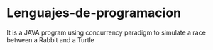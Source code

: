 # Lenguajes-de-programacion
It is a JAVA program using concurrency paradigm to simulate a race between a Rabbit and a Turtle
